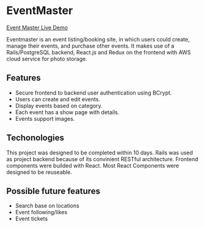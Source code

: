 # EventMaster

[logo]: https://github.com/mengnlin/EventMaster/blob/master/public/eventmaster.png
[Event Master Live Demo](https://event-master.herokuapp.com/)


Eventmaster is an event listing/booking site, in which users could create, manage their events, and purchase other events. It makes use of a Rails/PostgreSQL backend, React.js and Redux on the frontend with AWS cloud service for photo storage.

## Features

- Secure frontend to backend user authentication using BCrypt.
- Users can create and edit events.
- Display events based on category.
- Each event has a show page with details.
- Events support images.

## Techonologies

This project was designed to be completed within 10 days. Rails was used as project backend because of its convinient RESTful architecture. Frontend components were builded with React. Most React Components were designed to be reuseable.

## Possible future features

- Search base on locations
- Event following/likes
- Event tickets
